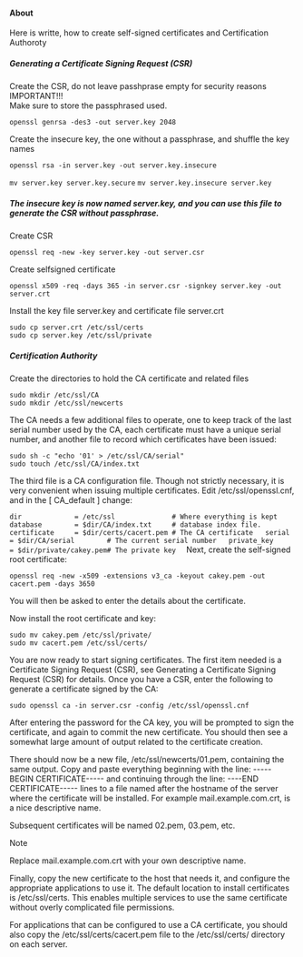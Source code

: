 #### About  
Here is writte, how to create self-signed certificates and Certification Authoroty  

##### Generating a Certificate Signing Request (CSR)
Create the CSR, do not leave passhprase empty for security reasons  
IMPORTANT!!!   
Make sure to store the passphrased used.


```openssl genrsa -des3 -out server.key 2048```

Create the insecure key, the one without a passphrase, and shuffle the key names

```openssl rsa -in server.key -out server.key.insecure```

```mv server.key server.key.secure```
```mv server.key.insecure server.key```  

##### The insecure key is now named server.key, and you can use this file to generate the CSR without passphrase.  

Create CSR

```openssl req -new -key server.key -out server.csr```  

Create selfsigned certificate

```openssl x509 -req -days 365 -in server.csr -signkey server.key -out server.crt```  

Install the key file server.key and certificate file server.crt

```sudo cp server.crt /etc/ssl/certs```  
```sudo cp server.key /etc/ssl/private```

##### Certification Authority  

Create the directories to hold the CA certificate and related files

```sudo mkdir /etc/ssl/CA```  
```sudo mkdir /etc/ssl/newcerts```  

The CA needs a few additional files to operate, one to keep track of the last serial number used by the CA, each certificate must have a unique serial number, and another file to record which certificates have been issued:

```sudo sh -c "echo '01' > /etc/ssl/CA/serial"```  
```sudo touch /etc/ssl/CA/index.txt```  

The third file is a CA configuration file. Though not strictly necessary, it is very convenient when issuing multiple certificates. Edit /etc/ssl/openssl.cnf, and in the [ CA_default ] change:  

`
dir             = /etc/ssl              # Where everything is kept  
database        = $dir/CA/index.txt     # database index file.  
certificate     = $dir/certs/cacert.pem # The CA certificate  
serial          = $dir/CA/serial        # The current serial number  
private_key     = $dir/private/cakey.pem# The private key  
`
Next, create the self-signed root certificate:  

```openssl req -new -x509 -extensions v3_ca -keyout cakey.pem -out cacert.pem -days 3650```  

You will then be asked to enter the details about the certificate.  

Now install the root certificate and key:  

```sudo mv cakey.pem /etc/ssl/private/```  
```sudo mv cacert.pem /etc/ssl/certs/```  

You are now ready to start signing certificates. The first item needed is a Certificate Signing Request (CSR), see Generating a Certificate Signing Request (CSR) for details. Once you have a CSR, enter the following to generate a certificate signed by the CA:  

```sudo openssl ca -in server.csr -config /etc/ssl/openssl.cnf```  

After entering the password for the CA key, you will be prompted to sign the certificate, and again to commit the new certificate. You should then see a somewhat large amount of output related to the certificate creation.  

There should now be a new file, /etc/ssl/newcerts/01.pem, containing the same output. Copy and paste everything beginning with the line: -----BEGIN CERTIFICATE----- and continuing through the line: ----END CERTIFICATE----- lines to a file named after the hostname of the server where the certificate will be installed. For example mail.example.com.crt, is a nice descriptive name.

Subsequent certificates will be named 02.pem, 03.pem, etc.  

Note  

Replace mail.example.com.crt with your own descriptive name.  

Finally, copy the new certificate to the host that needs it, and configure the appropriate applications to use it. The default location to install certificates is /etc/ssl/certs. This enables multiple services to use the same certificate without overly complicated file permissions.  

For applications that can be configured to use a CA certificate, you should also copy the /etc/ssl/certs/cacert.pem file to the /etc/ssl/certs/ directory on each server.  

